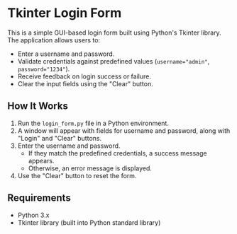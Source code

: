 # Tkinter Login Form

This is a simple GUI-based login form built using Python's Tkinter library. The application allows users to:
- Enter a username and password.
- Validate credentials against predefined values (`username="admin"`, `password="1234"`).
- Receive feedback on login success or failure.
- Clear the input fields using the "Clear" button.

## How It Works
1. Run the `login_form.py` file in a Python environment.
2. A window will appear with fields for username and password, along with "Login" and "Clear" buttons.
3. Enter the username and password.
   - If they match the predefined credentials, a success message appears.
   - Otherwise, an error message is displayed.
4. Use the "Clear" button to reset the form.

## Requirements
- Python 3.x
- Tkinter library (built into Python standard library)
